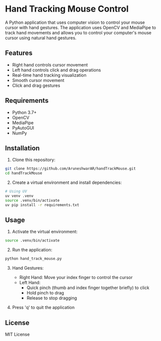 # Hand Tracking Mouse Control

A Python application that uses computer vision to control your mouse cursor with hand gestures. The application uses OpenCV and MediaPipe to track hand movements and allows you to control your computer's mouse cursor using natural hand gestures.

## Features

- Right hand controls cursor movement
- Left hand controls click and drag operations
- Real-time hand tracking visualization
- Smooth cursor movement
- Click and drag gestures

## Requirements

- Python 3.7+
- OpenCV
- MediaPipe
- PyAutoGUI
- NumPy

## Installation

1. Clone this repository:

```bash
git clone https://github.com/AruneshwarAR/handTrackMouse.git
cd handTrackMouse
```

2. Create a virtual environment and install dependencies:

```bash
# Using UV
uv venv .venv
source .venv/bin/activate
uv pip install -r requirements.txt
```

## Usage

1. Activate the virtual environment:

```bash
source .venv/bin/activate
```

2. Run the application:

```bash
python hand_track_mouse.py
```

3. Hand Gestures:

   - Right Hand: Move your index finger to control the cursor
   - Left Hand:
     - Quick pinch (thumb and index finger together briefly) to click
     - Hold pinch to drag
     - Release to stop dragging

4. Press 'q' to quit the application

## License

MIT License
